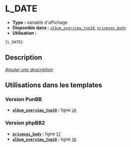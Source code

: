 # L_DATE
* __Type :__ variable d'affichage
* __Disponible dans :__ [`album_overview_top10`](../tpl/var/album_overview_top10.md), [`privmsgs_body`](../tpl/var/privmsgs_body.md)
* __Utilisation :__

```html
{L_DATE}
```

## Description
[*Ajouter une description*](https://fa-tvars.appspot.com/var/L_DATE)

## Utilisations dans les templates

### Version PunBB
* __[`album_overview_top10`](../tpl/var/album_overview_top10.md#readme) :__ ligne [`20`](../tpl/src/punbb/album_overview_top10.tpl#L20)

### Version phpBB2
* __[`privmsgs_body`](../tpl/var/privmsgs_body.md#readme) :__ ligne [`57`](../tpl/src/subsilver/privmsgs_body.tpl#L57)
* __[`album_overview_top10`](../tpl/var/album_overview_top10.md#readme) :__ ligne [`30`](../tpl/src/subsilver/album_overview_top10.tpl#L30)